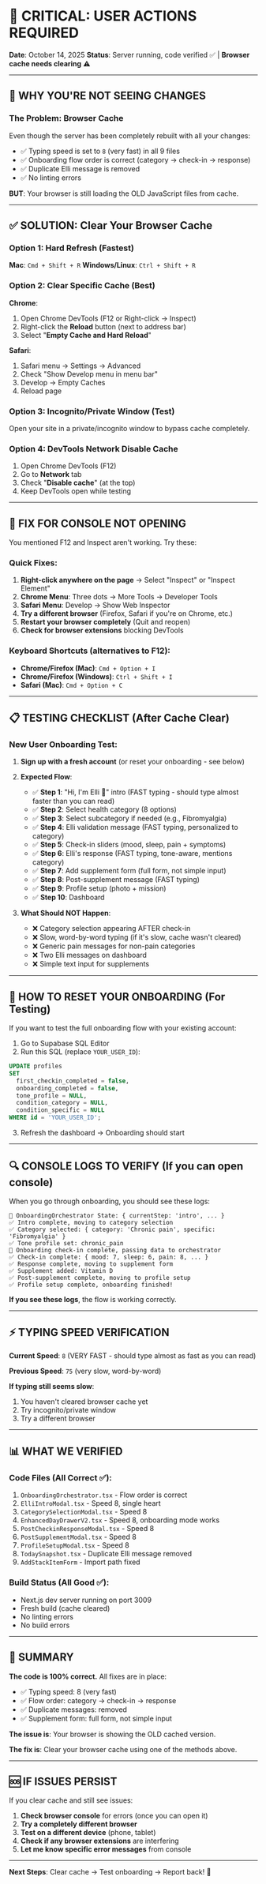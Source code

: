 # 🚨 CRITICAL: USER ACTIONS REQUIRED

**Date**: October 14, 2025
**Status**: Server running, code verified ✅ | **Browser cache needs clearing** ⚠️

---

## 🔴 WHY YOU'RE NOT SEEING CHANGES

### The Problem: **Browser Cache**

Even though the server has been completely rebuilt with all your changes:
- ✅ Typing speed is set to `8` (very fast) in all 9 files
- ✅ Onboarding flow order is correct (category → check-in → response)
- ✅ Duplicate Elli message is removed
- ✅ No linting errors

**BUT**: Your browser is still loading the OLD JavaScript files from cache.

---

## ✅ SOLUTION: Clear Your Browser Cache

### Option 1: Hard Refresh (Fastest)
**Mac**: `Cmd + Shift + R`
**Windows/Linux**: `Ctrl + Shift + R`

### Option 2: Clear Specific Cache (Best)
**Chrome**:
1. Open Chrome DevTools (F12 or Right-click → Inspect)
2. Right-click the **Reload** button (next to address bar)
3. Select "**Empty Cache and Hard Reload**"

**Safari**:
1. Safari menu → Settings → Advanced
2. Check "Show Develop menu in menu bar"
3. Develop → Empty Caches
4. Reload page

### Option 3: Incognito/Private Window (Test)
Open your site in a private/incognito window to bypass cache completely.

### Option 4: DevTools Network Disable Cache
1. Open Chrome DevTools (F12)
2. Go to **Network** tab
3. Check "**Disable cache**" (at the top)
4. Keep DevTools open while testing

---

## 🐛 FIX FOR CONSOLE NOT OPENING

You mentioned F12 and Inspect aren't working. Try these:

### Quick Fixes:
1. **Right-click anywhere on the page** → Select "Inspect" or "Inspect Element"
2. **Chrome Menu**: Three dots → More Tools → Developer Tools
3. **Safari Menu**: Develop → Show Web Inspector
4. **Try a different browser** (Firefox, Safari if you're on Chrome, etc.)
5. **Restart your browser completely** (Quit and reopen)
6. **Check for browser extensions** blocking DevTools

### Keyboard Shortcuts (alternatives to F12):
- **Chrome/Firefox (Mac)**: `Cmd + Option + I`
- **Chrome/Firefox (Windows)**: `Ctrl + Shift + I`
- **Safari (Mac)**: `Cmd + Option + C`

---

## 📋 TESTING CHECKLIST (After Cache Clear)

### New User Onboarding Test:

1. **Sign up with a fresh account** (or reset your onboarding - see below)

2. **Expected Flow**:
   - ✅ **Step 1**: "Hi, I'm Elli 💙" intro (FAST typing - should type almost faster than you can read)
   - ✅ **Step 2**: Select health category (8 options)
   - ✅ **Step 3**: Select subcategory if needed (e.g., Fibromyalgia)
   - ✅ **Step 4**: Elli validation message (FAST typing, personalized to category)
   - ✅ **Step 5**: Check-in sliders (mood, sleep, pain + symptoms)
   - ✅ **Step 6**: Elli's response (FAST typing, tone-aware, mentions category)
   - ✅ **Step 7**: Add supplement form (full form, not simple input)
   - ✅ **Step 8**: Post-supplement message (FAST typing)
   - ✅ **Step 9**: Profile setup (photo + mission)
   - ✅ **Step 10**: Dashboard

3. **What Should NOT Happen**:
   - ❌ Category selection appearing AFTER check-in
   - ❌ Slow, word-by-word typing (if it's slow, cache wasn't cleared)
   - ❌ Generic pain messages for non-pain categories
   - ❌ Two Elli messages on dashboard
   - ❌ Simple text input for supplements

---

## 🔄 HOW TO RESET YOUR ONBOARDING (For Testing)

If you want to test the full onboarding flow with your existing account:

1. Go to Supabase SQL Editor
2. Run this SQL (replace `YOUR_USER_ID`):

```sql
UPDATE profiles
SET 
  first_checkin_completed = false,
  onboarding_completed = false,
  tone_profile = NULL,
  condition_category = NULL,
  condition_specific = NULL
WHERE id = 'YOUR_USER_ID';
```

3. Refresh the dashboard → Onboarding should start

---

## 🔍 CONSOLE LOGS TO VERIFY (If you can open console)

When you go through onboarding, you should see these logs:

```
🎯 OnboardingOrchestrator State: { currentStep: 'intro', ... }
✅ Intro complete, moving to category selection
✅ Category selected: { category: 'Chronic pain', specific: 'Fibromyalgia' }
✅ Tone profile set: chronic_pain
🎯 Onboarding check-in complete, passing data to orchestrator
✅ Check-in complete: { mood: 7, sleep: 6, pain: 8, ... }
✅ Response complete, moving to supplement form
✅ Supplement added: Vitamin D
✅ Post-supplement complete, moving to profile setup
✅ Profile setup complete, onboarding finished!
```

**If you see these logs**, the flow is working correctly.

---

## ⚡ TYPING SPEED VERIFICATION

**Current Speed**: `8` (VERY FAST - should type almost as fast as you can read)

**Previous Speed**: `75` (very slow, word-by-word)

**If typing still seems slow**:
1. You haven't cleared browser cache yet
2. Try incognito/private window
3. Try a different browser

---

## 📊 WHAT WE VERIFIED

### Code Files (All Correct ✅):
1. `OnboardingOrchestrator.tsx` - Flow order is correct
2. `ElliIntroModal.tsx` - Speed 8, single heart
3. `CategorySelectionModal.tsx` - Speed 8
4. `EnhancedDayDrawerV2.tsx` - Speed 8, onboarding mode works
5. `PostCheckinResponseModal.tsx` - Speed 8
6. `PostSupplementModal.tsx` - Speed 8
7. `ProfileSetupModal.tsx` - Speed 8
8. `TodaySnapshot.tsx` - Duplicate Elli message removed
9. `AddStackItemForm` - Import path fixed

### Build Status (All Good ✅):
- Next.js dev server running on port 3009
- Fresh build (cache cleared)
- No linting errors
- No build errors

---

## 🎯 SUMMARY

**The code is 100% correct.** All fixes are in place:
- ✅ Typing speed: 8 (very fast)
- ✅ Flow order: category → check-in → response
- ✅ Duplicate messages: removed
- ✅ Supplement form: full form, not simple input

**The issue is**: Your browser is showing the OLD cached version.

**The fix is**: Clear your browser cache using one of the methods above.

---

## 🆘 IF ISSUES PERSIST

If you clear cache and still see issues:

1. **Check browser console** for errors (once you can open it)
2. **Try a completely different browser**
3. **Test on a different device** (phone, tablet)
4. **Check if any browser extensions** are interfering
5. **Let me know specific error messages** from console

---

**Next Steps**: Clear cache → Test onboarding → Report back! 🚀








